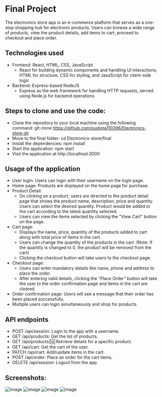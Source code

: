 # Final Project

The electronics store app is an e-commerce platform that serves as a one-stop shopping hub for electronic products. Users can browse a wide range of products, view the product details, add items to cart, proceed to checkout and place order.

## Technologies used
* Frontend: React, HTML, CSS, JavaScript
    - React for building dynamic components and handling UI interactions; HTML for structure, CSS for styling, and JavaScript for client-side logic
* Backend: Express-based NodeJS
    - Express as the web framework for handling HTTP requests, served using Node.js for backend operations
  
## Steps to clone and use the code:
* Clone the repository to your local machine using the following command: git clone https://github.com/sushma110396/Electronics-store.git
* Move to the final folder: cd Electronics-store/final
* Install the dependencies: npm install
* Start the application: npm start
* Visit the application at http://localhost:3000

## Usage of the application
* User login: Users can login with their username on the login page.
* Home page: Products are displayed on the home page for purchase. 
* Product Detail: 
  - On clicking on a product, users are directed to the product detail page that shows the product name, description, price and quantity. Users can select the desired quantity. Product would be added to the cart according to the latest quantity selected. 
  - Users can view the items selected by clicking the "View Cart" button on the page.
* Cart page: 
  - Displays the name, price, quantity of the products added to cart along with total price of items in the cart.
  - Users can change the quantity of the products in the cart. (Note: If the quantity is changed to 0, the product will be removed from the cart)
  - Clicking the checkout button will take users to the checkout page.
* Checkout page:
    - Users can enter mandatory details like name, phone and address to place the order.
    - After entering valid details, clicking the "Place Order" button will take the user to the order confirmation page and items in the cart are cleared.
* Order confirmation page: Users will see a message that their order has been placed successfully.
* Multiple users can login simultaneously and shop for products.
  
## API endpoints
* POST /api/session: Login to the app with a username.
* GET /api/products: Get the list of products.
* GET /api/products/:id: Retrieve details for a specific product.
* GET /api/cart: Get the cart of the user.
* PATCH /api/cart: Add/update items in the cart.
* POST /api/order: Place an order for the cart items.
* DELETE /api/session: Logout from the app.

## Screenshots:
![image](https://github.com/user-attachments/assets/f20f5ffc-c726-42c7-847c-ffb2773ad0f1)
![image](https://github.com/user-attachments/assets/450a8f34-edf4-405c-a65f-adb22be63cad)
![image](https://github.com/user-attachments/assets/d696cc2c-d9de-4d32-8406-f2e48969f8b5)
![image](https://github.com/user-attachments/assets/7c11d3ff-a331-4ac0-bb70-de59bcb3ab8e)

